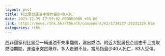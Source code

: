 ```yaml
---
layout: post
title: 利比里亞運油車爆炸最少40人死
date: 2023-12-29 17:59:02.000000000 +08:00
link: https://news.rthk.hk/rthk/ch/component/k2/1734237-20231229.htm
categories: rthk
---
```


西非國家利比里亞一輛運油車失事翻側，漏出燃油，附近大批居民企圖由車上提取燃油期間，運油車突然爆炸，多人走避不及，當局指最少40人死亡，83人受傷。
